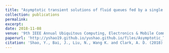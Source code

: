 ```yaml
---
title: "Asymptotic transient solutions of fluid queues fed by a single ON-OFF source"
collection: publications
permalink: 
excerpt: 
date: 2018-11-08
venue: '9th IEEE Annual Ubiquitous Computing, Electronics & Mobile Communication Conference (UEMCON)'
paperurl: 'http://yshao19.github.io/yushao.github.io/files/Asymptotic_Transient_Solutions_of_Fluid_Queues_Fed_By_A_Single_ON-OFF_Source.pdf'
citation: 'Shao, Y., Bai, J., Liu, N., Wang K. and Clark, A. D. (2018). Asymptotic transient solutions of fluid queues fed by a single ON-OFF source, 2018 9th IEEE Annual Ubiquitous Computing, Electronics & Mobile Communication Conference (UEMCON), New York, NY, USA, pp. 144-151.'
---
```

